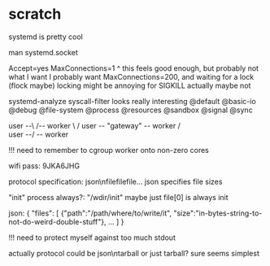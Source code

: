 # scratch

systemd is pretty cool

man systemd.socket

Accept=yes
MaxConnections=1
^ this feels good enough, but probably not what I want
I probably want MaxConnections=200, and waiting for a lock (flock maybe)
locking might be annoying for SIGKILL
actually maybe not

systemd-analyze syscall-filter looks really interesting
@default
@basic-io
@debug
@file-system
@process
@resources
@sandbox
@signal
@sync



user --\         /-- worker
        \       /
user -- "gateway" -- worker
        /       \
user --/         \-- worker


!!! need to remember to cgroup worker onto non-zero cores


wifi pass: 9JKA6JHG



protocol specification:
json\nfilefilefile...
json specifies file sizes

"init" process always?: "/wdir/init"
maybe just file[0] is always init

json:
{
  "files": [
    {"path":"/path/where/to/write/it", "size":"in-bytes-string-to-not-do-weird-double-stuff"},
    ...
  ]
}

!!! need to protect myself against too much stdout


actually protocol could be json\ntarball
or just tarball?
sure seems simplest
